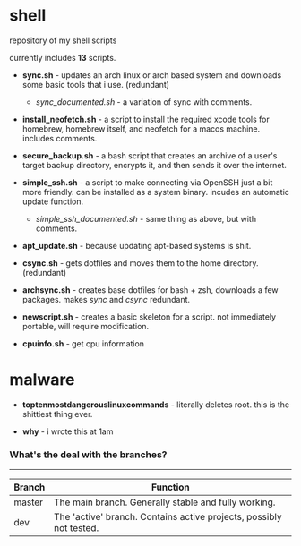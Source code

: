 # shell
repository of my shell scripts

currently includes **13** scripts.

* **sync.sh** - updates an arch linux or arch based system and downloads some basic tools that i use. (redundant)
  * *sync_documented.sh* - a variation of sync with comments.
* **install_neofetch.sh** - a script to install the required xcode tools for homebrew, homebrew itself, and neofetch for a macos machine. includes comments.

* **secure_backup.sh** - a bash script that creates an archive of a user's target backup directory, encrypts it, and then sends it over the internet.

* **simple_ssh.sh** - a script to make connecting via OpenSSH just a bit more friendly. can be installed as a system binary. incudes an automatic update function.
  *  *simple_ssh_documented.sh* - same thing as above, but with comments.
* **apt_update.sh** - because updating apt-based systems is shit.

* **csync.sh** - gets dotfiles and moves them to the home directory. (redundant)

* **archsync.sh** - creates base dotfiles for bash + zsh, downloads a few packages. makes *sync* and *csync* redundant.

* **newscript.sh** - creates a basic skeleton for a script. not immediately portable, will require modification.

* **cpuinfo.sh** - get cpu information

# malware

* **toptenmostdangerouslinuxcommands** - literally deletes root. this is the shittiest thing ever.

* **why** - i wrote this at 1am

### What's the deal with the branches?

----------------------------------------------------------------------------------------------
| Branch   | Function                                                                        |
|----------|---------------------------------------------------------------------------------|
| master   | The main branch. Generally stable and fully working.                            |
| dev      | The 'active' branch. Contains active projects, possibly not tested.             |
